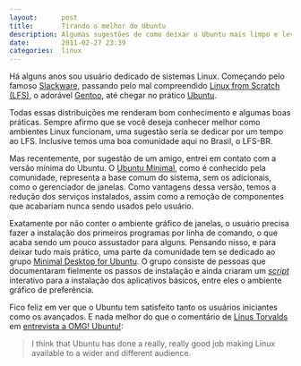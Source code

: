 ```yaml
---
layout:      post
title:       Tirando o melhor do Ubuntu
description: Algumas sugestões de como deixar o Ubuntu mais limpo e leve.
date:        2011-02-27 23:39
categories:  linux
---
```


Há alguns anos sou usuário dedicado de sistemas Linux. Começando pelo famoso [Slackware][slackware], passando pelo mal compreendido [Linux from Scratch (LFS)][lfs], o adorável [Gentoo][gentoo], até chegar no prático [Ubuntu][ubuntu].

Todas essas distribuições me renderam bom conhecimento e algumas boas práticas. Sempre afirmo que se você deseja conhecer melhor como ambientes Linux funcionam, uma sugestão seria se dedicar por um tempo ao LFS. Inclusive temos uma boa comunidade aqui no Brasil, o LFS-BR.

Mas recentemente, por sugestão de um amigo, entrei em contato com a versão mínima do Ubuntu. O [Ubuntu Minimal][ubuntu-minimal-cd], como é conhecido pela comunidade, representa a base comum do sistema, sem os adicionais, como o gerenciador de janelas. Como vantagens dessa versão, temos a redução dos serviços instalados, assim como a remoção de componentes que acabariam nunca sendo usados pelo usuário.

Exatamente por não conter o ambiente gráfico de janelas, o usuário precisa fazer a instalação dos primeiros programas por linha de comando, o que acaba sendo um pouco assustador para alguns. Pensando nisso, e para deixar tudo mais prático, uma parte da comunidade tem se dedicado ao grupo [Minimal Desktop for Ubuntu][ubuntu-minimal-desktop]. O grupo consiste de pessoas que documentaram fielmente os passos de instalação e ainda criaram um [*script*][ubuntu-minimal-script] interativo para a instalação dos aplicativos básicos, entre eles o ambiente gráfico de preferência.

Fico feliz em ver que o Ubuntu tem satisfeito tanto os usuários iniciantes como os avançados. E nada melhor do que o comentário de [Linus Torvalds][linus-torvalds] em [entrevista a OMG! Ubuntu!][linus-torvalds-interview]:

> I think that Ubuntu has done a really, really good job making Linux available to a wider and different audience.

[slackware]:                http://www.slackware.com
[lfs]:                      http://www.linuxfromscratch.org
[gentoo]:                   https://www.gentoo.org
[ubuntu]:                   https://www.ubuntu.com
[ubuntu-minimal-cd]:        https://help.ubuntu.com/community/Installation/MinimalCD
[ubuntu-minimal-desktop]:   https://minimal-desktop.blogspot.com
[ubuntu-minimal-script]:    https://github.com/AntonioPT/minimal-desktop-for-ubuntu/blob/e799996f02aba1947329cbd57ce343b3848a4431/script.sh
[linus-torvalds]:           https://pt.wikipedia.org/wiki/Linus_Torvalds
[linus-torvalds-interview]: https://www.omgubuntu.co.uk/2011/01/our-exclusive-interview-with-linus-torvalds-lca2011/
